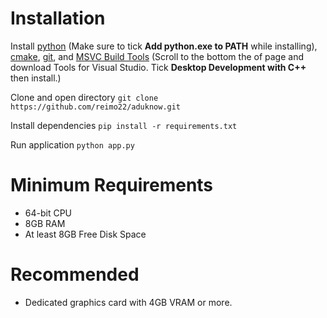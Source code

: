 # Installation

Install [python](https://www.python.org/downloads/) (Make sure to tick **Add python.exe to PATH** while installing), [cmake](https://cmake.org/download/), [git](https://git-scm.com/downloads/win), and [MSVC Build Tools](https://visualstudio.microsoft.com/downloads/?q=build+tools) (Scroll to the bottom the of page and download Tools for Visual Studio. Tick **Desktop Development with C++** then install.)

Clone and open directory
```git clone https://github.com/reimo22/aduknow.git```

Install dependencies
```pip install -r requirements.txt```

Run application
```python app.py```

# Minimum Requirements

* 64-bit CPU
* 8GB RAM
* At least 8GB Free Disk Space

# Recommended

* Dedicated graphics card with 4GB VRAM or more.

